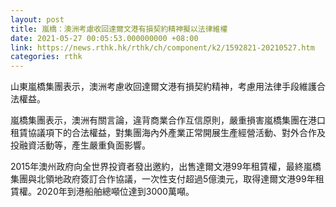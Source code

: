 ```yaml
---
layout: post
title: 嵐橋：澳洲考慮收回達爾文港有損契約精神擬以法律維權
date: 2021-05-27 00:05:53.000000000 +08:00
link: https://news.rthk.hk/rthk/ch/component/k2/1592821-20210527.htm
categories: rthk
---
```


山東嵐橋集團表示，澳洲考慮收回達爾文港有損契約精神，考慮用法律手段維護合法權益。

嵐橋集團表示，澳洲有關言論，違背商業合作互信原則，嚴重損害嵐橋集團在港口租賃協議項下的合法權益，對集團海內外產業正常開展生產經營活動、對外合作及投融資活動等，產生嚴重負面影響。

2015年澳州政府向全世界投資者發出邀約，出售達爾文港99年租賃權，最終嵐橋集團與北領地政府簽訂合作協議，一次性支付超過5億澳元，取得達爾文港99年租賃權。2020年到港船舶總噸位達到3000萬噸。
